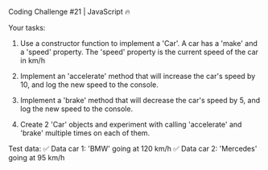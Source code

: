Coding Challenge #21 | JavaScript 🔥

Your tasks:

1. Use a constructor function to implement a 'Car'. A car has a 'make' and a
   'speed' property. The 'speed' property is the current speed of the car in
   km/h

2. Implement an 'accelerate' method that will increase the car's speed by 10,
   and log the new speed to the console.

3. Implement a 'brake' method that will decrease the car's speed by 5, and log the new speed to the console.

4. Create 2 'Car' objects and experiment with calling 'accelerate' and
   'brake' multiple times on each of them.

Test data:
✅ Data car 1: 'BMW' going at 120 km/h
✅ Data car 2: 'Mercedes' going at 95 km/h

